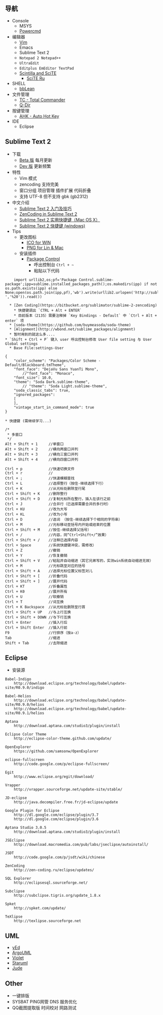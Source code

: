## 导航 ##

  * Console
    * MSYS
    * [Powercmd](http://www.powercmd.com/)
  * 编辑器
    * [Vim](Vim.md)
    * Emacs
    * Sublime Text 2
    * `Notepad 2 Notepad++`
    * `UltraEdit`
    * `Editplus EmEditor TextPad`
    * [Scintilla and SciTE](http://www.scintilla.org/SciTE.html)
      * [SciTE Ru](http://code.google.com/p/scite-ru/)
  * SHELL
    * [bbLean](bbLean.md)
  * 文件管理
    * [TC - Total Commander](TotalCommander.md)
    * [Q-Dir](http://www.softwareok.com/?seite=Freeware/Q-Dir)
  * 按键管理
    * [AHK - Auto Hot Key](AutoHotKey.md)
  * IDE
    * Eclipse

## Sublime Text 2 ##

  * 下载
    * [Beta 版](http://www.sublimetext.com/2) 每月更新
    * [Dev 版](http://www.sublimetext.com/dev) 更新频繁
  * 特性
    * Vim 模式
    * zencoding 支持完美
    * 窗口分组 项目管理 插件扩展 代码折叠
    * 支持 UTF-8 但不支持 gbk (gb2312)
  * 中文介绍
    * [Sublime Text 2 入门及技巧](http://lucifr.com/139225/sublime-text-2-tricks-and-tips/)
    * [ZenCoding in Sublime Text 2](http://lucifr.com/139231/zencoding-in-sublime-text-2/)
    * [Sublime Text 2 实用快捷键（Mac OS X）](http://lucifr.com/139235/sublime-text-2-useful-shortcuts/)
    * [Sublime Text 2 快捷键 (windows)](http://istyles.blog.163.com/blog/static/1811003892011828111418654/)
  * Tips
    * 更改图标
      * [ICO for WIN](http://footearthtest.googlecode.com/svn/update/pic/icon.ico)
      * [PNG for Lin & Mac](http://footearthtest.googlecode.com/svn/update/pic/SublimeText2.png)
    * 安装插件
      * [Package Control](http://wbond.net/sublime_packages/package_control)
        * 呼出控制台 `Ctrl + ~`
        * 粘贴以下代码
```
    import urllib2,os;pf='Package Control.sublime-package';ipp=sublime.installed_packages_path();os.makedirs(ipp) if not os.path.exists(ipp) else None;open(os.path.join(ipp,pf),'wb').write(urllib2.urlopen('http://sublime.wbond.net/'+pf.replace(' ','%20')).read())
```
      * [Zen Coding](https://bitbucket.org/sublimator/sublime-2-zencoding)
        * 快捷键调出 `CTRL + Alt + ENTER`
        * 目前版本（2135）需要注释掉 `Key Bindings - Default` 中 `Ctrl + Alt + enter` 项
      * [soda-theme](https://github.com/buymeasoda/soda-theme)
      * [Alignment](http://wbond.net/sublime_packages/alignment)
      * 暂时用到的就这么多....
    * `Shift + Ctrl + P` 键入 user 呼出控制台修改 User file setting 与 User Global settings
      * Base File:settings-User
```
{
	"color_scheme": "Packages/Color Scheme - Default/Blackboard.tmTheme",
	"font_face": "DejaVu Sans YuanTi Mono",
        //"font_face": "Monaco",
	"font_size": 10.0,
	"theme": "Soda Dark.sublime-theme",
        // "theme": "Soda Light.sublime-theme",
	"soda_classic_tabs": true,
	"ignored_packages":
	[
	],
	"vintage_start_in_command_mode": true
}
```
    * 快捷键 (需继续学习...)
```
/*
 * 多窗口
 */
Alt + Shift + 1     //单窗口
Alt + Shift + 2     //横向两窗口并列
Alt + Shift + 3     //横向三窗口并列
Alt + Shift + 4     //横向四窗口并列

Ctrl + p            //快速切换文件
Ctrl + r            //
Ctrl + ;            //快速模糊查找
Ctrl + L            //选择整行（按住-继续选择下行）                           
Ctrl + K            //从光标处删除至行尾                                      
Ctrl + Shift + K    //删除整行                                                
Ctrl + Shift + D    //复制光标所在整行，插入在该行之前                        
Ctrl + J            //合并行（已选择需要合并的多行时）                        
Ctrl + KU           //改为大写                                                
Ctrl + KL           //改为小写                                                
Ctrl + D            //选词 （按住-继续选择下个相同的字符串）                  
Ctrl + M            //光标移动至括号内开始或结束的位置                        
Ctrl + Shift + M    //按住-继续选择父括号）                 
Ctrl + /            //内容，同“Ctrl+Shift+/”效果）        
Ctrl + Shift + /    //注释已选择内容                                          
Ctrl + Space        //系统快捷键冲突，需修改）                 
Ctrl + Z            //撤销                                                    
Ctrl + Y            //恢复撤销                                                
Ctrl + Shift + V    //粘贴并自动缩进（其它兄弟写的，实测win系统自动缩进无效）
Ctrl + M            //光标跳至对应的括号                                      
Ctrl + Shift + A    //选择光标位置父标签对儿                                  
Ctrl + Shift + [    //折叠代码                                                
Ctrl + Shift + ]    //展开代码                                                
Ctrl + KT           //折叠属性                                                
Ctrl + K0           //展开所有                                                
Ctrl + U            //软撤销                                                  
Ctrl + T            //词互换                                                  
Ctrl + K Backspace  //从光标处删除至行首                                      
Ctrl + Shift + UP   //与上行互换                                              
Ctrl + Shift + DOWN //与下行互换                                              
Ctrl + Enter        //插入行后                                                
Ctrl + Shift Enter  //插入行前                                                
F9                  //行排序（按a-z）      
Tab                 //缩进                                                    
Shift + Tab         //去除缩进                                                
```

## Eclipse ##

  * 安装源
```
Babel-Indigo
    http://download.eclipse.org/technology/babel/update-site/R0.9.0/indigo

Babel-Helios
    http://download.eclipse.org/technology/babel/update-site/R0.9.0/helios
    http://download.eclipse.org/technology/babel/update-site/R0.9.1/helios

Aptana
    http://download.aptana.com/studio3/plugin/install

Eclipse Color Theme
    http://eclipse-color-theme.github.com/update/

OpenExplorer
    https://github.com/samsonw/OpenExplorer

eclipse-fullscreen
    http://code.google.com/p/eclipse-fullscreen/

Egit
    http://www.eclipse.org/egit/download/

Vrapper
    http://vrapper.sourceforge.net/update-site/stable/

JD-eclipse
    http://java.decompiler.free.fr/jd-eclipse/update

Google Plugin for Eclipse
    http://dl.google.com/eclipse/plugin/3.7
    http://dl.google.com/eclipse/plugin/3.6

Aptana Studio 3.0.5
    http://download.aptana.com/studio3/plugin/install

JSEclipse
    http://download.macromedia.com/pub/labs/jseclipse/autoinstall/

JSDT
    http://code.google.com/p/jsdt/wiki/chinese

ZenCoding
    http://zen-coding.ru/eclipse/updates/

SQL Explorer
    http://eclipsesql.sourceforge.net/

Subclipse
    http://subclipse.tigris.org/update_1.8.x

Spket
    http://spket.com/update/

TeXlipse
    http://texlipse.sourceforge.net
```

## UML ##

  * [yEd](http://www.yworks.com/en/index.html)
  * [ArgoUML](http://argouml.tigris.org/)
  * [Violet](http://alexdp.free.fr/violetumleditor/page.php)
  * [Staruml](http://staruml.sourceforge.net/en/)
  * [Jude](http://jude.change-vision.com/jude-web/index.html)

## Other ##
  * 一键排版
  * SYSBAT PING网管 DNS 服务优化
  * QQ截图提取版 时间校对 网路测试